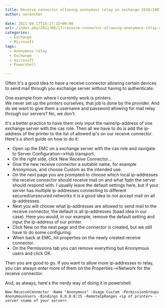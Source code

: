 ```yaml
---
title: Receive connector allowing anonymous relay on exchange 2010/2007
author: nerenther
 
date: 2011-08-17T14:27:32+00:00
url: /index.php/2011/08/17/receive-connector-allowing-anonymous-relay-on-exchange-20102007/
categories:
  - Exchange
  - Microsoft
tags:
  - Anonymous relay
  - Exchange
  - microsoft
  - Powershell

---
```

Often it's a good idea to have a receive connector allowing certain devices to send mail through you exchange server without having to authenticate.

One example from where I currently work is printers.  
We never set up the printers ourselves, that job is done by the provider. And do we want to give them a username and password allowing for mail relay through our servers? No, we don't.

It's a better practice to have them only input the name/ip-address of one exchange server with the cas role. Then all we have to do is add the ip-address of the printer to the list of allowed ip's on our receive connector. Here's a short guide on how to do it:

  * Open up the EMC on a exchange server with the cas role and navigate to Server Configuration&#8211;>Hub transport.
  * On the right side, click New Receive Connector&#8230;
  * Give the new receive connector a suitable name, for example Anonymous, and choose Custom as the intended use.
  * On the next page you are prompted to choose which local ip-addresses the receive connector should receive mail on and what fqdn the server should respond with. I usually leave the default settings here, but if your server has multiple ip-addresses connecting to different secured/unsecured networks it is a good idea to not accept mail on all ip-addresses.
  * Next you will choose what ip-addresses are allowed to send mail to the receive connector, the default is all ip-addresses (baad idea in our case). Here you would, in our example, remove the default setting and input the ip-address of our printer.
  * Click New on the next page and the connector is created, but we still have to do some configuring.
  * When back at EMC, hit properties on the newly created receive connector.
  * On the Permissions tab you can remove everything but Anonymous users and click OK.

Then you are good to go. If you want to allow more ip-addresses to relay, you can always enter more of them on the Properties&#8211;>Network for the receive connector.

And, as always, here's the nerdy way of doing it in powershell:

 ```
 New-ReceiveConnector -Name "Anonymous" -Usage Custom -PermissionGroups AnonymousUsers -Bindings 0.0.0.0:25 -RemoteIpRanges <ip of printer> -server <name of your server> 
 ```